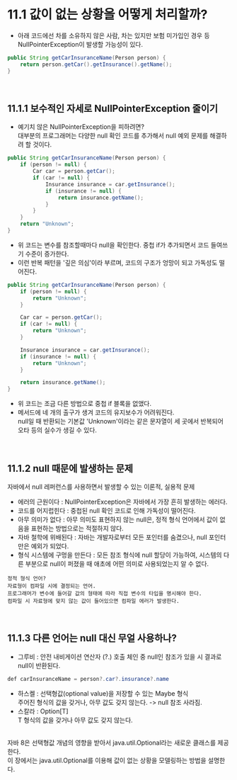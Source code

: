 # 11.1 값이 없는 상황을 어떻게 처리할까?
- 아래 코드에선 차를 소유하지 않은 사람, 차는 있지만 보험 미가입인 경우 등 NullPointerException이 발생할 가능성이 있다.
```java
public String getCarInsuranceName(Person person) {
    return person.getCar().getInsurance().getName();
}
```
<br>

## 11.1.1 보수적인 자세로 NullPointerException 줄이기
- 예기치 않은 NullPointerException을 피하려면? <br> 대부분의 프로그래머는 다양한 null 확인 코드를 추가해서 null 예외 문제를 해결하려 할 것이다.
```java
public String getCarInsuranceName(Person person) {
    if (person != null) {
        Car car = person.getCar();
        if (car != null) {
            Insurance insurance = car.getInsurance();
            if (insurance != null) {
                return insurance.getName();
            }
        }
    }
    return "Unknown";
}
```
- 위 코드는 변수를 참조할때마다 null을 확인한다. 중첩 if가 추가되면서 코드 들여쓰기 수준이 증가한다.<br>
- 이런 반복 패턴을 '깊은 의심'이라 부르며, 코드의 구조가 엉망이 되고 가독성도 떨어진다.<br>

```java
public String getCarInsuranceName(Person person) {
    if (person != null) {
        return "Unknown";
    }

    Car car = person.getCar();
    if (car != null) {
        return "Unknown";
    }

    Insurance insurance = car.getInsurance();
    if (insurance != null) {
        return "Unknown";
    }

    return insurance.getName();
}
```
- 위 코드는 조금 다른 방법으로 중첩 if 블록을 없앴다.<br>
- 메서드에 네 개의 출구가 생겨 코드의 유지보수가 어려워진다.<br>
  null일 때 반환되는 기본값 'Unknown'이라는 같은 문자열이 세 곳에서 반복되어 오타 등의 실수가 생길 수 있다.
  
<br>

## 11.1.2 null 때문에 발생하는 문제
자바에서 null 레퍼런스를 사용하면서 발생할 수 있는 이론적, 실용적 문제
- 에러의 근원이다 : NullPointerException은 자바에서 가장 흔히 발생하는 에러다.
- 코드를 어지럽힌다 : 중첩된 null 확인 코드로 인해 가독성이 떨어진다.
- 아무 의미가 없다 : 아무 의미도 표현하지 않는 null은, 정적 형식 언어에서 값이 없음을 표현하는 방법으로는 적절하지 않다.
- 자바 철학에 위배된다 : 자바는 개발자로부터 모든 포인터를 숨겼으나, null 포인터만은 예외가 되었다.
- 형식 시스템에 구멍을 만든다 : 모든 참조 형식에 null 할당이 가능하여, 시스템의 다른 부분으로 null이 퍼졌을 때 애초에 어떤 의미로 사용되었는지 알 수 없다.

```text
정적 형식 언어?
자료형이 컴파일 시에 결정되는 언어.
프로그래머가 변수에 들어갈 값의 형태에 따라 직접 변수의 타입을 명시해야 한다.
컴파일 시 자료형에 맞지 않는 값이 들어있으면 컴파일 에러가 발생한다.
```

<br>

## 11.1.3 다른 언어는 null 대신 무얼 사용하나?
- 그루비 : 안전 내비게이션 연산자 (?.)
호출 체인 중 null인 참조가 있을 시 결과로 null이 반환된다.
```java
def carInsuranceName = person?.car?.insurance?.name
```
- 하스켈 : 선택형값(optional value)을 저장할 수 있는 Maybe 형식<br>
주어진 형식의 값을 갖거나, 아무 값도 갖지 않는다. -> null 참조 사라짐.
- 스칼라 : Option[T]<br>
T 형식의 값을 갖거나 아무 값도 갖지 않는다.<br><br>

자바 8은 선택형값 개념의 영향을 받아서 java.util.Optional라는 새로운 클래스를 제공한다.<br>
이 장에서는 java.util.Optional<T>를 이용해 값이 없는 상황을 모델링하는 방법을 설명한다.<br>
  


